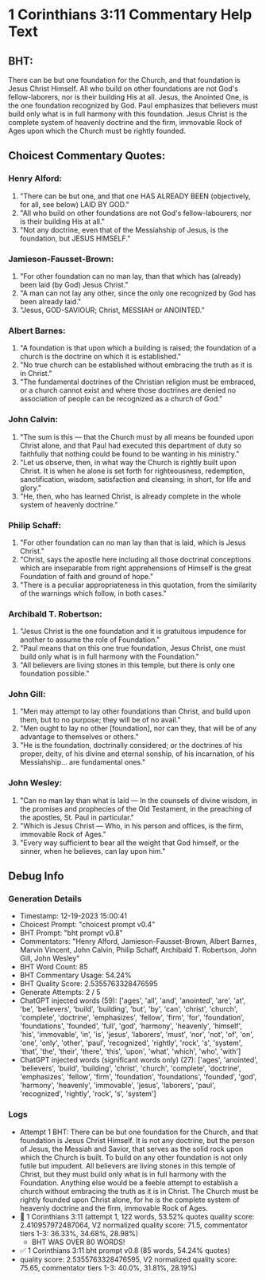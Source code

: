 # 1 Corinthians 3:11 Commentary Help Text

## BHT:
There can be but one foundation for the Church, and that foundation is Jesus Christ Himself. All who build on other foundations are not God's fellow-laborers, nor is their building His at all. Jesus, the Anointed One, is the one foundation recognized by God. Paul emphasizes that believers must build only what is in full harmony with this foundation. Jesus Christ is the complete system of heavenly doctrine and the firm, immovable Rock of Ages upon which the Church must be rightly founded.

## Choicest Commentary Quotes:
### Henry Alford:
1. "There can be but one, and that one HAS ALREADY BEEN (objectively, for all, see below) LAID BY GOD."
2. "All who build on other foundations are not God's fellow-labourers, nor is their building His at all."
3. "Not any doctrine, even that of the Messiahship of Jesus, is the foundation, but JESUS HIMSELF."

### Jamieson-Fausset-Brown:
1. "For other foundation can no man lay, than that which has (already) been laid (by God) Jesus Christ." 
2. "A man can not lay any other, since the only one recognized by God has been already laid." 
3. "Jesus, GOD-SAVIOUR; Christ, MESSIAH or ANOINTED."

### Albert Barnes:
1. "A foundation is that upon which a building is raised; the foundation of a church is the doctrine on which it is established."
2. "No true church can be established without embracing the truth as it is in Christ."
3. "The fundamental doctrines of the Christian religion must be embraced, or a church cannot exist and where those doctrines are denied no association of people can be recognized as a church of God."

### John Calvin:
1. "The sum is this — that the Church must by all means be founded upon Christ alone, and that Paul had executed this department of duty so faithfully that nothing could be found to be wanting in his ministry."
2. "Let us observe, then, in what way the Church is rightly built upon Christ. It is when he alone is set forth for righteousness, redemption, sanctification, wisdom, satisfaction and cleansing; in short, for life and glory."
3. "He, then, who has learned Christ, is already complete in the whole system of heavenly doctrine."

### Philip Schaff:
1. "For other foundation can no man lay than that is laid, which is Jesus Christ." 
2. "Christ, says the apostle here including all those doctrinal conceptions which are inseparable from right apprehensions of Himself is the great Foundation of faith and ground of hope." 
3. "There is a peculiar appropriateness in this quotation, from the similarity of the warnings which follow, in both cases."

### Archibald T. Robertson:
1. "Jesus Christ is the one foundation and it is gratuitous impudence for another to assume the role of Foundation."
2. "Paul means that on this one true foundation, Jesus Christ, one must build only what is in full harmony with the Foundation."
3. "All believers are living stones in this temple, but there is only one foundation possible."

### John Gill:
1. "Men may attempt to lay other foundations than Christ, and build upon them, but to no purpose; they will be of no avail."
2. "Men ought to lay no other [foundation], nor can they, that will be of any advantage to themselves or others."
3. "He is the foundation, doctrinally considered; or the doctrines of his proper, deity, of his divine and eternal sonship, of his incarnation, of his Messiahship... are fundamental ones."

### John Wesley:
1. "Can no man lay than what is laid — In the counsels of divine wisdom, in the promises and prophecies of the Old Testament, in the preaching of the apostles, St. Paul in particular."
2. "Which is Jesus Christ — Who, in his person and offices, is the firm, immovable Rock of Ages."
3. "Every way sufficient to bear all the weight that God himself, or the sinner, when he believes, can lay upon him."


## Debug Info
### Generation Details
- Timestamp: 12-19-2023 15:00:41
- Choicest Prompt: "choicest prompt v0.4"
- BHT Prompt: "bht prompt v0.8"
- Commentators: "Henry Alford, Jamieson-Fausset-Brown, Albert Barnes, Marvin Vincent, John Calvin, Philip Schaff, Archibald T. Robertson, John Gill, John Wesley"
- BHT Word Count: 85
- BHT Commentary Usage: 54.24%
- BHT Quality Score: 2.5355763328476595
- Generate Attempts: 2 / 5
- ChatGPT injected words (59):
	['ages', 'all', 'and', 'anointed', 'are', 'at', 'be', 'believers', 'build', 'building', 'but', 'by', 'can', 'christ', 'church', 'complete', 'doctrine', 'emphasizes', 'fellow', 'firm', 'for', 'foundation', 'foundations', 'founded', 'full', 'god', 'harmony', 'heavenly', 'himself', 'his', 'immovable', 'in', 'is', 'jesus', 'laborers', 'must', 'nor', 'not', 'of', 'on', 'one', 'only', 'other', 'paul', 'recognized', 'rightly', 'rock', 's', 'system', 'that', 'the', 'their', 'there', 'this', 'upon', 'what', 'which', 'who', 'with']
- ChatGPT injected words (significant words only) (27):
	['ages', 'anointed', 'believers', 'build', 'building', 'christ', 'church', 'complete', 'doctrine', 'emphasizes', 'fellow', 'firm', 'foundation', 'foundations', 'founded', 'god', 'harmony', 'heavenly', 'immovable', 'jesus', 'laborers', 'paul', 'recognized', 'rightly', 'rock', 's', 'system']

### Logs
- Attempt 1 BHT: There can be but one foundation for the Church, and that foundation is Jesus Christ Himself. It is not any doctrine, but the person of Jesus, the Messiah and Savior, that serves as the solid rock upon which the Church is built. To build on any other foundation is not only futile but impudent. All believers are living stones in this temple of Christ, but they must build only what is in full harmony with the Foundation. Anything else would be a feeble attempt to establish a church without embracing the truth as it is in Christ. The Church must be rightly founded upon Christ alone, for he is the complete system of heavenly doctrine and the firm, immovable Rock of Ages.
- 🔄 1 Corinthians 3:11 (attempt 1, 122 words, 53.52% quotes quality score: 2.410957972487064, V2 normalized quality score: 71.5, commentator tiers 1-3: 36.33%, 34.68%, 28.98%) 
	- BHT WAS OVER 80 WORDS!
- ✅ 1 Corinthians 3:11 bht prompt v0.8 (85 words, 54.24% quotes)
- quality score: 2.5355763328476595, V2 normalized quality score: 75.65, commentator tiers 1-3: 40.0%, 31.81%, 28.19%)